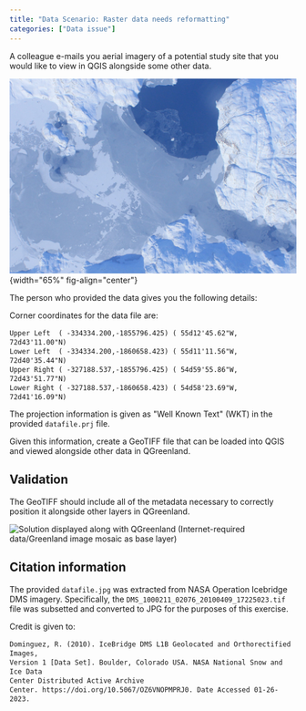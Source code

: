 ```yaml
---
title: "Data Scenario: Raster data needs reformatting"
categories: ["Data issue"]
---
```


A colleague e-mails you aerial imagery of a potential study site that you would
like to view in QGIS alongside some other data.

![datafile.jpg](/content/exercises/data-scenarios/raster-needs-reformatting/datafile.jpg){width="65%"
fig-align="center"}

The person who provided the data gives you the following details:

Corner coordinates for the data file are:

```text
Upper Left  ( -334334.200,-1855796.425) ( 55d12'45.62"W, 72d43'11.00"N)
Lower Left  ( -334334.200,-1860658.423) ( 55d11'11.56"W, 72d40'35.44"N)
Upper Right ( -327188.537,-1855796.425) ( 54d59'55.86"W, 72d43'51.77"N)
Lower Right ( -327188.537,-1860658.423) ( 54d58'23.69"W, 72d41'16.09"N)
```

The projection information is given as "Well Known Text" (WKT) in the provided
`datafile.prj` file.

Given this information, create a GeoTIFF file that can be loaded into QGIS and
viewed alongside other data in QGreenland.


## Validation

The GeoTIFF should include all of the metadata necessary to correctly position
it alongside other layers in QGreenland.

![Solution displayed along with QGreenland (`Internet-required data/Greenland
image mosaic` as base layer)](/_media/qgreenland_raster_reformatted2.png)


## Citation information

The provided `datafile.jpg` was extracted from NASA Operation Icebridge DMS
imagery. Specifically, the `DMS_1000211_02076_20100409_17225023.tif` file was
subsetted and converted to JPG for the purposes of this exercise.

Credit is given to:

```text
Dominguez, R. (2010). IceBridge DMS L1B Geolocated and Orthorectified Images,
Version 1 [Data Set]. Boulder, Colorado USA. NASA National Snow and Ice Data
Center Distributed Active Archive
Center. https://doi.org/10.5067/OZ6VNOPMPRJ0. Date Accessed 01-26-2023.
```
